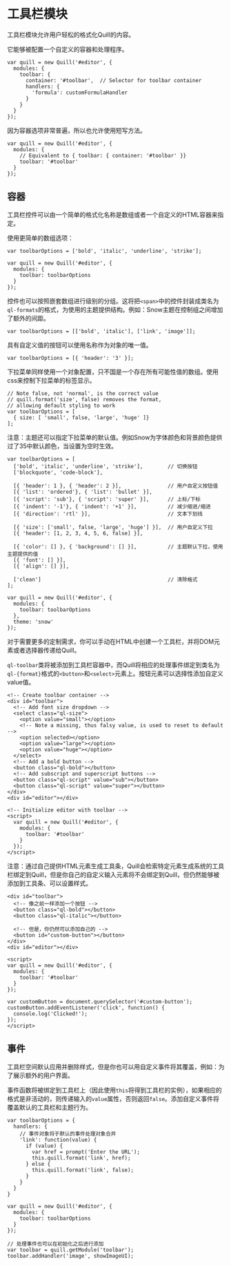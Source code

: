 # 工具栏模块

工具栏模块允许用户轻松的格式化Quill的内容。

它能够被配置一个自定义的容器和处理程序。

```
var quill = new Quill('#editor', {
  modules: {
    toolbar: {
      container: '#toolbar',  // Selector for toolbar container
      handlers: {
        'formula': customFormulaHandler
      }
    }
  }
});
```

因为容器选项非常普遍，所以也允许使用短写方法。

```
var quill = new Quill('#editor', {
  modules: {
    // Equivalent to { toolbar: { container: '#toolbar' }}
    toolbar: '#toolbar'
  }
});
```

## 容器

工具栏控件可以由一个简单的格式化名称是数组或者一个自定义的HTML容器来指定。

使用更简单的数组选项：

```
var toolbarOptions = ['bold', 'italic', 'underline', 'strike'];

var quill = new Quill('#editor', {
  modules: {
    toolbar: toolbarOptions
  }
});
```

控件也可以按照嵌套数组进行级别的分组。这将把`<span>`中的控件封装成类名为`ql-formats`的格式，为使用的主题提供结构。例如：Snow主题在控制组之间增加了额外的间距。

```
var toolbarOptions = [['bold', 'italic'], ['link', 'image']];
```

具有自定义值的按钮可以使用名称作为对象的唯一值。

```
var toolbarOptions = [{ 'header': '3' }];
```

下拉菜单同样使用一个对象配置，只不国是一个存在所有可能性值的数组。使用css来控制下拉菜单的标签显示。

```
// Note false, not 'normal', is the correct value
// quill.format('size', false) removes the format,
// allowing default styling to work
var toolbarOptions = [
  { size: [ 'small', false, 'large', 'huge' ]}
];
```

注意：主题还可以指定下拉菜单的默认值。例如Snow为字体颜色和背景颜色提供过了35中默认颜色，当设置为空时生效。

```
var toolbarOptions = [
  ['bold', 'italic', 'underline', 'strike'],        // 切换按钮
  ['blockquote', 'code-block'],

  [{ 'header': 1 }, { 'header': 2 }],               // 用户自定义按钮值
  [{ 'list': 'ordered'}, { 'list': 'bullet' }],
  [{ 'script': 'sub'}, { 'script': 'super' }],      // 上标/下标
  [{ 'indent': '-1'}, { 'indent': '+1' }],          // 减少缩进/缩进
  [{ 'direction': 'rtl' }],                         // 文本下划线

  [{ 'size': ['small', false, 'large', 'huge'] }],  // 用户自定义下拉
  [{ 'header': [1, 2, 3, 4, 5, 6, false] }],

  [{ 'color': [] }, { 'background': [] }],          // 主题默认下拉，使用主题提供的值
  [{ 'font': [] }],
  [{ 'align': [] }],

  ['clean']                                         // 清除格式
];

var quill = new Quill('#editor', {
  modules: {
    toolbar: toolbarOptions
  },
  theme: 'snow'
});
```

对于需要更多的定制需求，你可以手动在HTML中创建一个工具栏，并将DOM元素或者选择器传递给Quill。

`ql-toolbar`类将被添加到工具栏容器中，而Quill将相应的处理事件绑定到类名为`ql-{format}`格式的`<button>`和`<select>`元素上。按钮元素可以选择性添加自定义value值。

```
<!-- Create toolbar container -->
<div id="toolbar">
  <!-- Add font size dropdown -->
  <select class="ql-size">
    <option value="small"></option>
    <!-- Note a missing, thus falsy value, is used to reset to default -->
    <option selected></option>
    <option value="large"></option>
    <option value="huge"></option>
  </select>
  <!-- Add a bold button -->
  <button class="ql-bold"></button>
  <!-- Add subscript and superscript buttons -->
  <button class="ql-script" value="sub"></button>
  <button class="ql-script" value="super"></button>
</div>
<div id="editor"></div>

<!-- Initialize editor with toolbar -->
<script>
  var quill = new Quill('#editor', {
    modules: {
      toolbar: '#toolbar'
    }
  });
</script>
```

注意：通过自己提供HTML元素生成工具条，Quill会检索特定元素生成系统的工具栏绑定到Quill，但是你自己的自定义输入元素将不会绑定到Quill，但仍然能够被添加到工具条、可以设置样式。

```
<div id="toolbar">
  <!-- 像之前一样添加一个按钮 -->
  <button class="ql-bold"></button>
  <button class="ql-italic"></button>

  <!-- 但是，你仍然可以添加自己的 -->
  <button id="custom-button"></button>
</div>
<div id="editor"></div>

<script>
var quill = new Quill('#editor', {
  modules: {
    toolbar: '#toolbar'
  }
});

var customButton = document.querySelector('#custom-button');
customButton.addEventListener('click', function() {
  console.log('Clicked!');
});
</script>
```

## 事件

工具栏空间默认应用并删除样式，但是你也可以用自定义事件将其覆盖，例如：为了展示额外的用户界面。

事件函数将被绑定到工具栏上（因此使用`this`将得到工具栏的实例），如果相应的格式是非活动的，则传递输入的`value`属性，否则返回`false`。添加自定义事件将覆盖默认的工具栏和主题行为。

```
var toolbarOptions = {
  handlers: {
    // 事件对象将于默认的事件处理对象合并
    'link': function(value) {
      if (value) {
        var href = prompt('Enter the URL');
        this.quill.format('link', href);
      } else {
        this.quill.format('link', false);
      }
    }
  }
}

var quill = new Quill('#editor', {
  modules: {
    toolbar: toolbarOptions
  }
});

// 处理事件也可以在初始化之后进行添加
var toolbar = quill.getModule('toolbar');
toolbar.addHandler('image', showImageUI);
```
